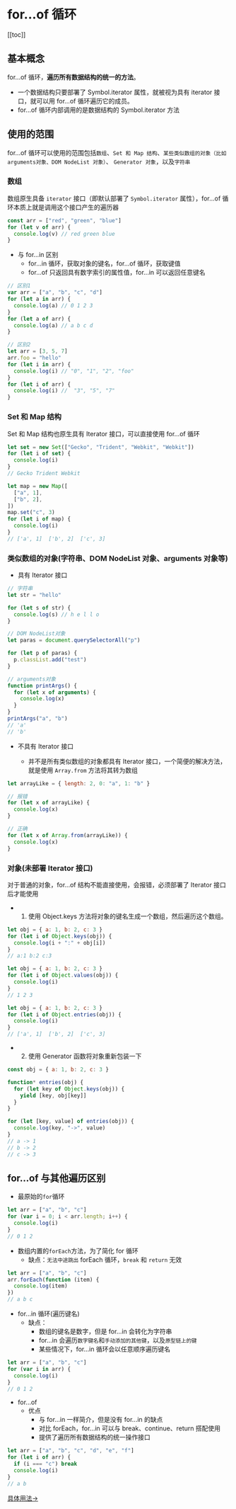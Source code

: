 # for...of 循环

[[toc]]

## 基本概念

for...of 循环，**遍历所有数据结构的统一的方法**。

- 一个数据结构只要部署了 Symbol.iterator 属性，就被视为具有 iterator 接口，就可以用 for...of 循环遍历它的成员。
- for...of 循环内部调用的是数据结构的 Symbol.iterator 方法

## 使用的范围

for...of 循环可以使用的范围包括`数组`、`Set 和 Map 结构`、`某些类似数组的对象（比如arguments对象、DOM NodeList 对象）`、 `Generator 对象`，以及`字符串`

### 数组

数组原生具备 `iterator` 接口（即默认部署了 `Symbol.iterator` 属性），for...of 循环本质上就是调用这个接口产生的遍历器

```js
const arr = ["red", "green", "blue"]
for (let v of arr) {
  console.log(v) // red green blue
}
```

- 与 for...in 区别
  - for...in 循环，获取对象的键名，for...of 循环，获取键值
  - for...of 只返回具有数字索引的属性值，for...in 可以返回任意键名

```js
// 区别1
var arr = ["a", "b", "c", "d"]
for (let a in arr) {
  console.log(a) // 0 1 2 3
}
for (let a of arr) {
  console.log(a) // a b c d
}

// 区别2
let arr = [3, 5, 7]
arr.foo = "hello"
for (let i in arr) {
  console.log(i) // "0", "1", "2", "foo"
}
for (let i of arr) {
  console.log(i) //  "3", "5", "7"
}
```

### Set 和 Map 结构

Set 和 Map 结构也原生具有 Iterator 接口，可以直接使用 for...of 循环

```js
let set = new Set(["Gecko", "Trident", "Webkit", "Webkit"])
for (let i of set) {
  console.log(i)
}
// Gecko Trident Webkit

let map = new Map([
  ["a", 1],
  ["b", 2],
])
map.set("c", 3)
for (let i of map) {
  console.log(i)
}
// ['a', 1]  ['b', 2]  ['c', 3]
```

### 类似数组的对象(字符串、DOM NodeList 对象、arguments 对象等)

- 具有 Iterator 接口

```js
// 字符串
let str = "hello"

for (let s of str) {
  console.log(s) // h e l l o
}

// DOM NodeList对象
let paras = document.querySelectorAll("p")

for (let p of paras) {
  p.classList.add("test")
}

// arguments对象
function printArgs() {
  for (let x of arguments) {
    console.log(x)
  }
}
printArgs("a", "b")
// 'a'
// 'b'
```

- 不具有 Iterator 接口

  - 并不是所有类似数组的对象都具有 Iterator 接口，一个简便的解决方法，就是使用 `Array.from` 方法将其转为数组

```js
let arrayLike = { length: 2, 0: "a", 1: "b" }

// 报错
for (let x of arrayLike) {
  console.log(x)
}

// 正确
for (let x of Array.from(arrayLike)) {
  console.log(x)
}
```

### 对象(未部署 Iterator 接口)

对于普通的对象，for...of 结构不能直接使用，会报错，必须部署了 Iterator 接口后才能使用

- 1. 使用 Object.keys 方法将对象的键名生成一个数组，然后遍历这个数组。

```js
let obj = { a: 1, b: 2, c: 3 }
for (let i of Object.keys(obj)) {
  console.log(i + ":" + obj[i])
}
// a:1 b:2 c:3

let obj = { a: 1, b: 2, c: 3 }
for (let i of Object.values(obj)) {
  console.log(i)
}
// 1 2 3

let obj = { a: 1, b: 2, c: 3 }
for (let i of Object.entries(obj)) {
  console.log(i)
}
// ['a', 1]  ['b', 2]  ['c', 3]
```

- 2. 使用 Generator 函数将对象重新包装一下

```js
const obj = { a: 1, b: 2, c: 3 }

function* entries(obj) {
  for (let key of Object.keys(obj)) {
    yield [key, obj[key]]
  }
}

for (let [key, value] of entries(obj)) {
  console.log(key, "->", value)
}
// a -> 1
// b -> 2
// c -> 3
```

## for...of 与其他遍历区别

- 最原始的`for`循环

```js
let arr = ["a", "b", "c"]
for (var i = 0; i < arr.length; i++) {
  console.log(i)
}
// 0 1 2
```

- 数组内置的`forEach`方法，为了简化 for 循环
  - 缺点：`无法中途跳出` forEach 循环，`break` 和 `return` 无效

```js
let arr = ["a", "b", "c"]
arr.forEach(function (item) {
  console.log(item)
})
// a b c
```

- for...in 循环(遍历键名)
  - 缺点：
    - 数组的键名是数字，但是 for...in 会转化为字符串
    - for...in 会遍历`数字键名`和`手动添加的其他键`，以及`原型链上的键`
    - 某些情况下，for...in 循环会以任意顺序遍历键名

```js
let arr = ["a", "b", "c"]
for (var i in arr) {
  console.log(i)
}
// 0 1 2
```

- for...of
  - 优点
    - 与 for...in 一样简介，但是没有 for...in 的缺点
    - 对比 forEach，for...in 可以与 break、continue、return 搭配使用
    - 提供了遍历所有数据结构的统一操作接口

```js
let arr = ["a", "b", "c", "d", "e", "f"]
for (let i of arr) {
  if (i === "c") break
  console.log(i)
}
// a b
```

[具体用法->](/javascript/basis/for)
